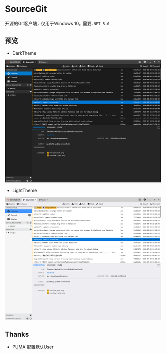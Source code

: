 # SourceGit

开源的Git客户端，仅用于Windows 10。需要`.NET 5.0`

## 预览

* DarkTheme

![Theme Dark](./screenshots/theme_dark.png)

* LightTheme

![Theme Light](./screenshots/theme_light.png)


## Thanks

* [PUMA](https://gitee.com/whgfu) 配置默认User
